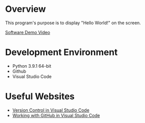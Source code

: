 # Overview

This program's purpose is to display "Hello World!" on the screen.



[Software Demo Video](http://youtube.link.goes.here)

# Development Environment

* Python 3.9.1 64-bit
* Github
* Visual Studio Code


# Useful Websites

* [Version Control in Visual Studio Code](https://code.visualstudio.com/docs/editor/versioncontrol)
* [Working with GitHub in Visual Studio Code](https://code.visualstudio.com/docs/editor/github)
